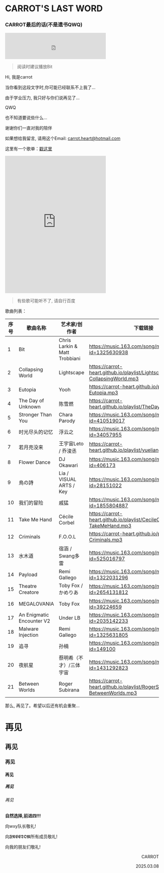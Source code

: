 # CARROT'S LAST WORD 
### CARROT最后的话(不是遗书QWQ)

<iframe frameborder="no" border="0" marginwidth="0" marginheight="0" width=330 height=86 src="https://music.163.com/outchain/player?type=2&id=1325630938&auto=1&height=66"></iframe>

> 阅读时建议播放Bit

Hi, 我是carrot

当你看到这段文字时,你可能已经联系不上我了...

由于学业压力, 我只好与你们说再见了...

QWQ 

也不知道要说些什么...

谢谢你们一直对我的陪伴

如果想给我留言, 请用这个Email: [carrot.heart@hotmail.com](mailto:carrot.heart@hotmail.com)

这里有一个歌单：[戳这里](https://music.163.com/playlist?id=13601353853)

<iframe frameborder="no" border="0" marginwidth="0" marginheight="0" width=330 height=450 src="https://music.163.com/outchain/player?type=0&id=13601353853&auto=0&height=430"></iframe>

> 有些歌可能听不了, 请自行百度

歌曲列表：

| 序号 | 歌曲名称                   | 艺术家/创作者                         |下载链接                                              |
|------|---------------------------|--------------------------------------|-----------------------------------------------------|
| 1    | Bit                       | Chris Larkin & Matt Trobbiani        |https://music.163.com/song/media/outer/url?id=1325630938|
| 2    | Collapsing World          | Lightscape                           |https://carrot-heart.github.io/playlist/Lightscape-CollapsingWorld.mp3|
| 3    | Eutopia                   | Yooh                                 |https://carrot-heart.github.io/playlist/Yooh-Eutopia.mp3|
| 4    | The Day of Unknown        | 陈雪燃                                |https://carrot-heart.github.io/playlist/TheDayofUnknown.mp3|
| 5    | Stronger Than You         | Chara Parody                         |https://music.163.com/song/media/outer/url?id=410519017|
| 6    | 时光尽头的记忆            | 浮云之                                 |https://music.163.com/song/media/outer/url?id=34057955|
| 7    | 若月亮没来                | 王宇宙Leto / 乔浚丞                    |https://carrot-heart.github.io/playlist/yueliang.mp3|
| 8    | Flower Dance              | DJ Okawari                           |https://music.163.com/song/media/outer/url?id=406173|
| 9    | 鳥の詩                    | Lia / VISUAL ARTS / Key               |https://music.163.com/song/media/outer/url?id=28151022|
| 10   | 我们的冒险                | 戚猛                                   |https://music.163.com/song/media/outer/url?id=1855804887|
| 11   | Take Me Hand              | Cécile Corbel                         |https://carrot-heart.github.io/playlist/CecileCorbel-TakeMeHand.mp3|
| 12   | Criminals                 | F.O.O.L                               |https://carrot-heart.github.io/playlist/F.O.O.L-Criminals.mp3|
| 13   | 水木道                    | 宿涵 / Swang多雷                       |https://music.163.com/song/media/outer/url?id=525016797|
| 14   | Payload                   | Remi Gallego                          |https://music.163.com/song/media/outer/url?id=1322031296|
| 15   | Theatre Creatore          | Toby Fox / かめりあ                    |https://music.163.com/song/media/outer/url?id=2654131812|
| 16   | MEGALOVANIA               | Toby Fox                              |https://music.163.com/song/media/outer/url?id=39224659|
| 17   | An Enigmatic Encounter V2 | Under LB                              |https://music.163.com/song/media/outer/url?id=2035142233|
| 18   | Malware Injection         | Remi Gallego                          |https://music.163.com/song/media/outer/url?id=1325631805|
| 19   | 追寻                      | 孙楠                                   |https://music.163.com/song/media/outer/url?id=149100|
| 20   | 夜航星                    | 蔡明希（不才）/三体宇宙                   |https://music.163.com/song/media/outer/url?id=1431292823| 
| 21   | Between Worlds           |  Roger Subirana                       |https://carrot-heart.github.io/playlist/RogerSubirana-BetweenWorlds.mp3|

那么, 再见了。希望以后还有机会重聚...

# 再见
## 再见
### 再见
#### 再见
##### 再见
###### 再见
**自然选择,前进四!!!**

向wxy队长敬礼!

向𝕱𝕽𝕰𝕰𝕯𝕺𝕸所有成员敬礼!

向我的朋友们敬礼!
<p align="right">CARROT</p>
<p align="right">2025.03.08</p>
